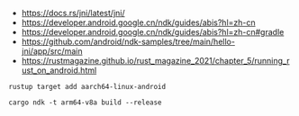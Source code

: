 - https://docs.rs/jni/latest/jni/
- https://developer.android.google.cn/ndk/guides/abis?hl=zh-cn
- https://developer.android.google.cn/ndk/guides/abis?hl=zh-cn#gradle
- https://github.com/android/ndk-samples/tree/main/hello-jni/app/src/main
- https://rustmagazine.github.io/rust_magazine_2021/chapter_5/running_rust_on_android.html

`rustup target add aarch64-linux-android`

`cargo ndk -t arm64-v8a build --release`